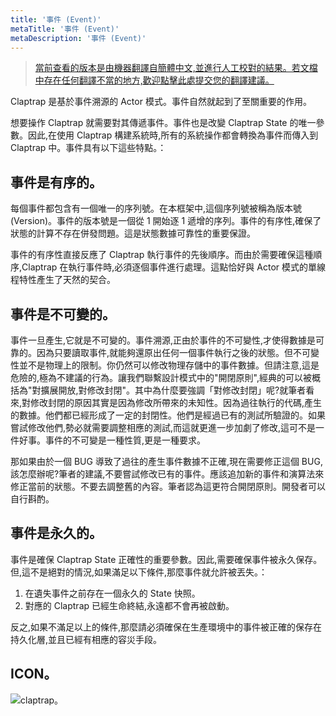 ```yaml
---
title: '事件 (Event)'
metaTitle: '事件 (Event)'
metaDescription: '事件 (Event)'
---
```


> [當前查看的版本是由機器翻譯自簡體中文,並進行人工校對的結果。若文檔中存在任何翻譯不當的地方,歡迎點擊此處提交您的翻譯建議。](https://crwd.in/newbeclaptrap)

Claptrap 是基於事件溯源的 Actor 模式。事件自然就起到了至關重要的作用。

想要操作 Claptrap 就需要對其傳遞事件。事件也是改變 Claptrap State 的唯一參數。因此,在使用 Claptrap 構建系統時,所有的系統操作都會轉換為事件而傳入到 Claptrap 中。事件具有以下這些特點。：

## 事件是有序的。

每個事件都包含有一個唯一的序列號。在本框架中,這個序列號被稱為版本號(Version)。事件的版本號是一個從 1 開始逐 1 遞增的序列。事件的有序性,確保了狀態的計算不存在併發問題。這是狀態數據可靠性的重要保證。

事件的有序性直接反應了 Claptrap 執行事件的先後順序。而由於需要確保這種順序,Claptrap 在執行事件時,必須逐個事件進行處理。這點恰好與 Actor 模式的單線程特性產生了天然的契合。

## 事件是不可變的。

事件一旦產生,它就是不可變的。事件溯源,正由於事件的不可變性,才使得數據是可靠的。因為只要讀取事件,就能夠還原出任何一個事件執行之後的狀態。但不可變性並不是物理上的限制。你仍然可以修改物理存儲中的事件數據。但請注意,這是危險的,極為不建議的行為。讓我們聯繫設計模式中的"開閉原則",經典的可以被概括為"對擴展開放,對修改封閉"。其中為什麼要強調「對修改封閉」呢?就筆者看來,對修改封閉的原因其實是因為修改所帶來的未知性。因為過往執行的代碼,產生的數據。他們都已經形成了一定的封閉性。他們是經過已有的測試所驗證的。如果嘗試修改他們,勢必就需要調整相應的測試,而這就更進一步加劇了修改,這可不是一件好事。事件的不可變是一種性質,更是一種要求。

那如果由於一個 BUG 導致了過往的產生事件數據不正確,現在需要修正這個 BUG,該怎麼辦呢?筆者的建議,不要嘗試修改已有的事件。應該追加新的事件和演算法來修正當前的狀態。不要去調整舊的內容。筆者認為這更符合開閉原則。開發者可以自行斟酌。

## 事件是永久的。

事件是確保 Claptrap State 正確性的重要參數。因此,需要確保事件被永久保存。但,這不是絕對的情況,如果滿足以下條件,那麼事件就允許被丟失。：

1. 在遺失事件之前存在一個永久的 State 快照。
2. 對應的 Claptrap 已經生命終結,永遠都不會再被啟動。

反之,如果不滿足以上的條件,那麼請必須確保在生產環境中的事件被正確的保存在持久化層,並且已經有相應的容災手段。

## ICON。

![claptrap。](/images/claptrap_icons/event.svg)
